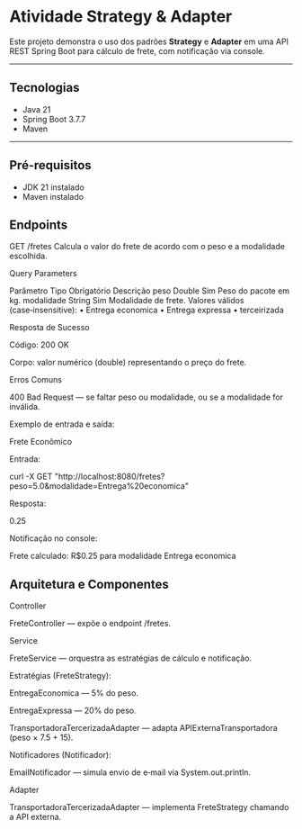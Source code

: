 # Atividade Strategy & Adapter

Este projeto demonstra o uso dos padrões **Strategy** e **Adapter** em uma API REST Spring Boot para cálculo de frete, com notificação via console.

---

## Tecnologias

- Java 21
- Spring Boot 3.7.7
- Maven

---

## Pré‑requisitos

- JDK 21 instalado
- Maven instalado

## Endpoints
GET /fretes
Calcula o valor do frete de acordo com o peso e a modalidade escolhida.

Query Parameters

Parâmetro	Tipo	 Obrigatório	Descrição
peso	    Double	    Sim	        Peso do pacote em kg.
modalidade	String	    Sim	        Modalidade de frete. Valores válidos (case‑insensitive): 
• Entrega economica
• Entrega expressa
• terceirizada

Resposta de Sucesso

Código: 200 OK

Corpo: valor numérico (double) representando o preço do frete.

Erros Comuns

400 Bad Request — se faltar peso ou modalidade, ou se a modalidade for inválida.



Exemplo de entrada e saída:

Frete Econômico

Entrada:

curl -X GET "http://localhost:8080/fretes?peso=5.0&modalidade=Entrega%20economica"

Resposta:

0.25

Notificação no console:

Frete calculado: R$0.25 para modalidade Entrega economica


## Arquitetura e Componentes

Controller

FreteController — expõe o endpoint /fretes.

Service

FreteService — orquestra as estratégias de cálculo e notificação.

Estratégias (FreteStrategy):

EntregaEconomica — 5% do peso.

EntregaExpressa — 20% do peso.

TransportadoraTercerizadaAdapter — adapta APIExternaTransportadora (peso × 7.5 + 15).

Notificadores (Notificador):

EmailNotificador — simula envio de e‑mail via System.out.println.

Adapter

TransportadoraTercerizadaAdapter — implementa FreteStrategy chamando a API externa.

